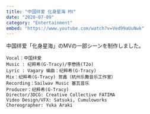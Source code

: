 ```yaml
---
title: "中国绊爱 化身星海 MV"
date: "2020-07-09"
category: "Entertainment"
embed: "https://www.youtube.com/watch?v=Ved99aUuNwk"
---
```


中国绊爱「化身星海」のMVの一部シーンを制作しました。

```plaintext
Vocal：中国绊爱
Music : 纪粹希(G-Tracy)/李懋扬(T2o)
Lyric : Vagary 编曲：纪粹希(G-Tracy)
Mix：纪粹希(G-Tracy) 贺鑫（杭州乐舞音乐工作室）
Recording：Sailwav Music 塞瓦音乐
Producer：纪粹希(G-Tracy)
Director/3DCG: Creative Collective FATIMA
Video Design/VFX: Satsuki, Cumuloworks
Choreographer: Yuka Araki
```

